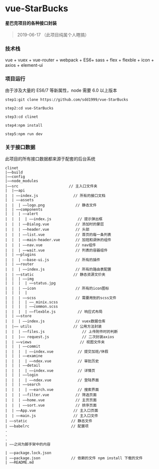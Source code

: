 # vue-StarBucks
#### 星巴克项目的各种接口封装
> 2019-06-17 （此项目纯属个人瞎搞）
### 技术栈
vue + vuex + vue-router + webpack + ES6+ sass + flex + flexble + icon + axios + element-ui
### 项目运行
由于涉及大量的 ES6/7 等新属性，node 需要 6.0 以上版本

    step1:git clone https://github.com/sdd1999/vue-StarBucks

    step2:cd vue-StarBucks
    
    step3:cd clinet
    
    step4:npm install 
    
    step5:npm run dev
### 关于接口数据
  此项目的所有接口数据都来源于配套的后台系统

```
clinet
|——build
|——config
|——node_modules
|——src                       // 主入口文件夹
|  |——api
|  | ——index.js                // 所有的接口文档
|  | ——assets
|  |  | ——logo.png              // 静态文件
|  | ——components
|  |  | ——alert
|  |  |  | ——index.js            // 提示弹出框
|  |  | ——Dialog.vue            // 添加时的蒙层
|  |  | ——header.vue            // 头部
|  |  | ——list.vue              // 首页的每一条列表
|  |  | ——main-header.vue       // 加班和调休的组件
|  |  | ——nav.vue               // nav组件
|  |  | ——wait.vue              // 列表的容器组件
|  | ——plugins                 
|  |  | ——base-ui.js            // 所有的插件
|  | ——router
|  |  | ——index.js              // 所有的路由表配置
|  | ——static                  // 静态资源文价夹
|  |  | ——img              
|  |  |  | ——status.jpg
|  |  | ——icon                  // 所有的icon图标
|  |  |  | 
|  |  | ——scss                  // 需要用到的scss文件
|  |  |  | ——_minix.scss
|  |  |  | ——common.scss
|  |  |  | ——flexble.js          // 响应式布局
|  | ——store        
|  |  | ——index.js              // vuex数据仓库
|  |—— utils                   // 公用方法封装
|  |  | ——files.js                 // 上传附件时的判断
|  |  |—— request.js               // 二次封装axios
|  | ——views                      // 视图文件夹
|  |  | ——commit
|  |  |  | ——index.vue           // 提交加班/休假
|  |  | ——examine
|  |  |  | ——ndex.vue            // 审批历史
|  |  | ——detail
|  |  |  | ——index.vue           // 详情页
|  |  | ——login
|  |  |  | ——ndex.vue            // 登陆界面
|  |  | ——search
|  |  |  | ——earch.vue           // 搜索界面
|  |  | ——filter.vue            // 筛选页面
|  |  | ——home.vue              // 主页页面
|  |  | ——sort.vue              // 排序页面
|  | ——App.vue                 // 主入口页面
|  | ——main.js                 // 主入口文件
| ——static                    // 静态文件
| ——babelrc                   // 配置项
.
.
.
| ——之间为脚手架中的内容

| ——package.lock.json 
| ——package.json              // 依赖的文件 npm install 下载的文件
| ——README.md
```

